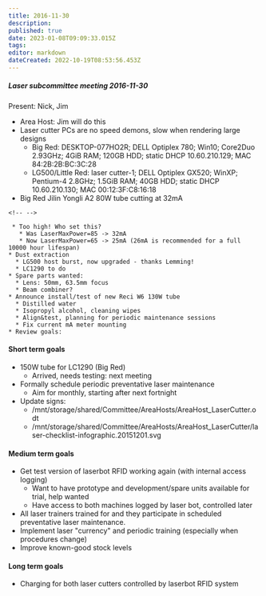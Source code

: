 ```yaml
---
title: 2016-11-30
description: 
published: true
date: 2023-01-08T09:09:33.015Z
tags: 
editor: markdown
dateCreated: 2022-10-19T08:53:56.453Z
---
```


##### Laser subcommittee meeting 2016-11-30

Present: Nick, Jim

-   Area Host: Jim will do this
-   Laser cutter PCs are no speed demons, slow when rendering large designs
    -   Big Red: DESKTOP-077HO2R; DELL Optiplex 780; Win10; Core2Duo 2.93GHz; 4GiB RAM; 120GB HDD; static DHCP 10.60.210.129; MAC 84:2B:2B:BC:3C:28
    -   LG500/Little Red: laser cutter-1; DELL Optiplex GX520; WinXP; Pentium-4 2.8GHz; 1.5GiB RAM; 40GB HDD; static DHCP 10.60.210.130; MAC 00:12:3F:C8:16:18
-   Big Red Jilin Yongli A2 80W tube cutting at 32mA

```{=html}
<!-- -->
```
     * Too high! Who set this?
       * Was LaserMaxPower=85 -> 32mA
       * Now LaserMaxPower=65 -> 25mA (26mA is recommended for a full 10000 hour lifespan)
    * Dust extraction
      * LG500 host burst, now upgraded - thanks Lemming!
      * LC1290 to do
    * Spare parts wanted:
      * Lens: 50mm, 63.5mm focus
      * Beam combiner?
    * Announce install/test of new Reci W6 130W tube
      * Distilled water
      * Isopropyl alcohol, cleaning wipes
      * Align&test, planning for periodic maintenance sessions
      * Fix current mA meter mounting
    * Review goals:

#### Short term goals

-   150W tube for LC1290 (Big Red)
    -   Arrived, needs testing: next meeting
-   Formally schedule periodic preventative laser maintenance
    -   Aim for monthly, starting after next fortnight
-   Update signs:
    -   /mnt/storage/shared/Committee/AreaHosts/AreaHost_LaserCutter.odt
    -   /mnt/storage/shared/Committee/AreaHosts/AreaHost_LaserCutter/laser-checklist-infographic.20151201.svg

#### Medium term goals

-   Get test version of laserbot RFID working again (with internal access logging)
    -   Want to have prototype and development/spare units available for trial, help wanted
    -   Have access to both machines logged by laser bot, controlled later
-   All laser trainers trained for and they participate in scheduled preventative laser maintenance.
-   Implement laser "currency" and periodic training (especially when procedures change)
-   Improve known-good stock levels

#### Long term goals

-   Charging for both laser cutters controlled by laserbot RFID system
